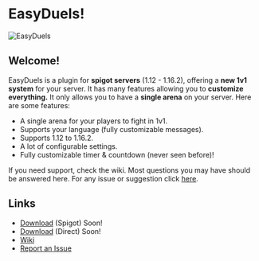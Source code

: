 # EasyDuels!

![EasyDuels](https://i.goopics.net/2ERxJ.png)

## Welcome!
EasyDuels is a plugin for **spigot servers** (1.12 - 1.16.2), offering a **new 1v1 system** for your server. It has many features allowing you to **customize everything.** It only allows you to have a **single arena** on your server. Here are some features:

* A single arena for your players to fight in 1v1.
* Supports your language (fully customizable messages).
* Supports 1.12 to 1.16.2.
* A lot of configurable settings.
* Fully customizable timer & countdown (never seen before)!

If you need support, check the wiki. Most questions you may have should be answered here.
For any issue or suggestion click [here](https://github.com/Enzias/EasyDuels/issues).

## Links
* [Download]() (Spigot) Soon!
* [Download]() (Direct) Soon!
* [Wiki](https://github.com/Enzias/EasyDuels/wiki)
* [Report an Issue](https://github.com/Enzias/EasyDuels/issues)
